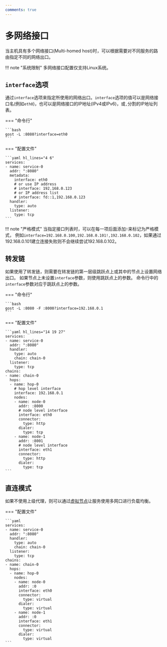 ```yaml
---
comments: true
---
```


# 多网络接口

当主机具有多个网络接口(Multi-homed host)时，可以根据需要对不同服务的路由指定不同的网络出口。

!!! note "系统限制"
    多网络接口配置仅支持Linux系统。

## `interface`选项

通过`interface`选项来指定所使用的网络出口。`interface`选项的值可以是网络接口名(例如`eth0`)，也可以是网络接口的IP地址(IPv4或IPv6)，或`,`分割的IP地址列表。

=== "命令行"

    ```bash
    gost -L :8080?interface=eth0
    ```

=== "配置文件"

    ```yaml hl_lines="4 6"
    services:
    - name: service-0
      addr: ":8080"
      metadata:
        interface: eth0
        # or use IP address
        # interface: 192.168.0.123
        # or IP address list
        # interface: fd::1,192.168.0.123
      handler:
        type: auto
      listener:
        type: tcp
    ```

!!! note "严格模式"
    当指定接口列表时，可以在每一项后面添加`!`来标记为严格模式，
    例如`interface=192.168.0.100,192.168.0.101!,192.168.0.102`，如果通过192.168.0.101建立连接失败则不会继续尝试192.168.0.102。

## 转发链

如果使用了转发链，则需要在转发链的第一层级跳跃点上或其中的节点上设置网络出口。
如果节点上未设置`interface`参数，则使用跳跃点上的参数。
命令行中的`interface`参数对应于跳跃点上的参数。

=== "命令行"

    ```bash
    gost -L :8080 -F :8000?interface=192.168.0.1 
    ```

=== "配置文件"

    ```yaml hl_lines="14 19 27"
    services:
    - name: service-0
      addr: ":8080"
      handler:
        type: auto
        chain: chain-0
      listener:
        type: tcp
    chains:
    - name: chain-0
      hops:
      - name: hop-0
	    # hop level interface
        interface: 192.168.0.1
        nodes:
        - name: node-0
          addr: :8000
          # node level interface
          interface: eth0
          connector:
            type: http
          dialer:
            type: tcp
        - name: node-1
          addr: :8001
          # node level interface
          interface: eth1
          connector:
            type: http
          dialer:
            type: tcp
    ```

## 直连模式

如果不使用上级代理，则可以通过[虚拟节点](../concepts/chain.md)让服务使用多网口进行负载均衡。

=== "配置文件"

    ```yaml
    services:
    - name: service-0
      addr: ":8080"
      handler:
        type: auto
        chain: chain-0
      listener:
        type: tcp
    chains:
    - name: chain-0
      hops:
      - name: hop-0
        nodes:
        - name: node-0
          addr: :0
          interface: eth0
          connector:
            type: virtual
          dialer:
            type: virtual
        - name: node-1
          addr: :0
          interface: eth1
          connector:
            type: virtual
          dialer:
            type: virtual
	```
